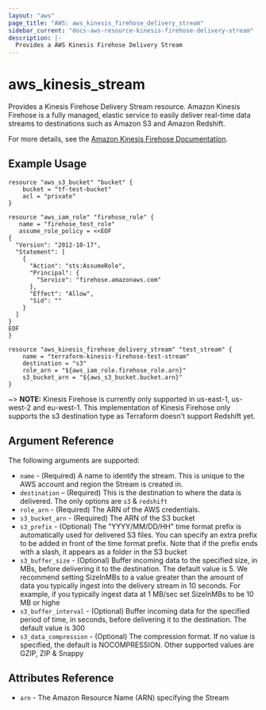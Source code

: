 ```yaml
---
layout: "aws"
page_title: "AWS: aws_kinesis_firehose_delivery_stream"
sidebar_current: "docs-aws-resource-kinesis-firehose-delivery-stream"
description: |-
  Provides a AWS Kinesis Firehose Delivery Stream
---
```


# aws\_kinesis\_stream

Provides a Kinesis Firehose Delivery Stream resource. Amazon Kinesis Firehose is a fully managed, elastic service to easily deliver real-time data streams to destinations such as Amazon S3 and Amazon Redshift.

For more details, see the [Amazon Kinesis Firehose Documentation][1].

## Example Usage

```
resource "aws_s3_bucket" "bucket" {
	bucket = "tf-test-bucket"
	acl = "private"
}

resource "aws_iam_role" "firehose_role" {
   name = "firehose_test_role"
   assume_role_policy = <<EOF
{
  "Version": "2012-10-17",
  "Statement": [
    {
      "Action": "sts:AssumeRole",
      "Principal": {
        "Service": "firehose.amazonaws.com"
      },
      "Effect": "Allow",
      "Sid": ""
    }
  ]
}
EOF
}

resource "aws_kinesis_firehose_delivery_stream" "test_stream" {
	name = "terraform-kinesis-firehose-test-stream"
	destination = "s3"
	role_arn = "${aws_iam_role.firehose_role.arn}"
	s3_bucket_arn = "${aws_s3_bucket.bucket.arn}"
}
```

~> **NOTE:** Kinesis Firehose is currently only supported in us-east-1, us-west-2 and eu-west-1. This implementation of Kinesis Firehose only supports the s3 destination type as Terraform doesn't support Redshift yet.

## Argument Reference

The following arguments are supported:

* `name` - (Required) A name to identify the stream. This is unique to the
AWS account and region the Stream is created in.
* `destination` – (Required) This is the destination to where the data is delivered. The only options are `s3` & `redshift`
* `role_arn` - (Required) The ARN of the AWS credentials.
* `s3_bucket_arn` - (Required) The ARN of the S3 bucket
* `s3_prefix` - (Optional) The "YYYY/MM/DD/HH" time format prefix is automatically used for delivered S3 files. You can specify an extra prefix to be added in front of the time format prefix. Note that if the prefix ends with a slash, it appears as a folder in the S3 bucket
* `s3_buffer_size` - (Optional) Buffer incoming data to the specified size, in MBs, before delivering it to the destination. The default value is 5.
                                We recommend setting SizeInMBs to a value greater than the amount of data you typically ingest into the delivery stream in 10 seconds. For example, if you typically ingest data at 1 MB/sec set SizeInMBs to be 10 MB or highe
* `s3_buffer_interval` - (Optional) Buffer incoming data for the specified period of time, in seconds, before delivering it to the destination. The default value is 300
* `s3_data_compression` - (Optional) The compression format. If no value is specified, the default is NOCOMPRESSION. Other supported values are GZIP, ZIP & Snappy


## Attributes Reference

* `arn` - The Amazon Resource Name (ARN) specifying the Stream

[1]: https://aws.amazon.com/documentation/firehose/
